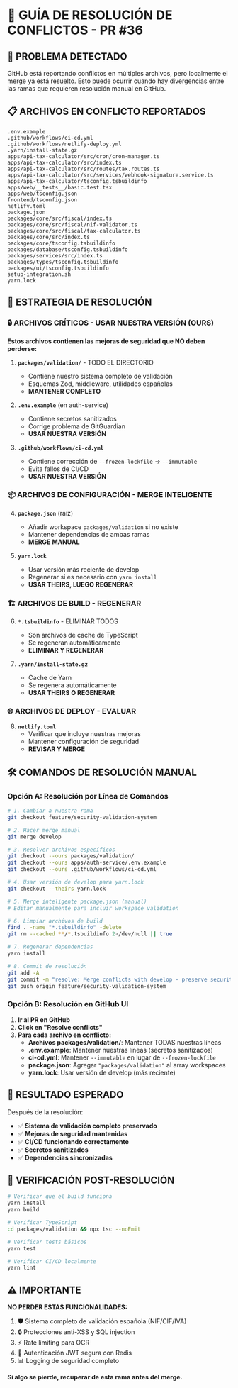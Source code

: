 # 🔧 GUÍA DE RESOLUCIÓN DE CONFLICTOS - PR #36

## 🚨 PROBLEMA DETECTADO

GitHub está reportando conflictos en múltiples archivos, pero localmente el merge ya está resuelto. Esto puede ocurrir cuando hay divergencias entre las ramas que requieren resolución manual en GitHub.

## 📋 ARCHIVOS EN CONFLICTO REPORTADOS

```
.env.example
.github/workflows/ci-cd.yml
.github/workflows/netlify-deploy.yml
.yarn/install-state.gz
apps/api-tax-calculator/src/cron/cron-manager.ts
apps/api-tax-calculator/src/index.ts
apps/api-tax-calculator/src/routes/tax.routes.ts
apps/api-tax-calculator/src/services/webhook-signature.service.ts
apps/api-tax-calculator/tsconfig.tsbuildinfo
apps/web/__tests__/basic.test.tsx
apps/web/tsconfig.json
frontend/tsconfig.json
netlify.toml
package.json
packages/core/src/fiscal/index.ts
packages/core/src/fiscal/nif-validator.ts
packages/core/src/fiscal/tax-calculator.ts
packages/core/src/index.ts
packages/core/tsconfig.tsbuildinfo
packages/database/tsconfig.tsbuildinfo
packages/services/src/index.ts
packages/types/tsconfig.tsbuildinfo
packages/ui/tsconfig.tsbuildinfo
setup-integration.sh
yarn.lock
```

## 🎯 ESTRATEGIA DE RESOLUCIÓN

### 🔒 **ARCHIVOS CRÍTICOS - USAR NUESTRA VERSIÓN (OURS)**

**Estos archivos contienen las mejoras de seguridad que NO deben perderse:**

1. **`packages/validation/`** - TODO EL DIRECTORIO
   - Contiene nuestro sistema completo de validación
   - Esquemas Zod, middleware, utilidades españolas
   - **MANTENER COMPLETO**

2. **`.env.example`** (en auth-service)
   - Contiene secretos sanitizados
   - Corrige problema de GitGuardian
   - **USAR NUESTRA VERSIÓN**

3. **`.github/workflows/ci-cd.yml`**
   - Contiene corrección de `--frozen-lockfile` → `--immutable`
   - Evita fallos de CI/CD
   - **USAR NUESTRA VERSIÓN**

### 📦 **ARCHIVOS DE CONFIGURACIÓN - MERGE INTELIGENTE**

4. **`package.json`** (raíz)
   - Añadir workspace `packages/validation` si no existe
   - Mantener dependencias de ambas ramas
   - **MERGE MANUAL**

5. **`yarn.lock`**
   - Usar versión más reciente de develop
   - Regenerar si es necesario con `yarn install`
   - **USAR THEIRS, LUEGO REGENERAR**

### 🏗️ **ARCHIVOS DE BUILD - REGENERAR**

6. **`*.tsbuildinfo`** - ELIMINAR TODOS
   - Son archivos de cache de TypeScript
   - Se regeneran automáticamente
   - **ELIMINAR Y REGENERAR**

7. **`.yarn/install-state.gz`**
   - Cache de Yarn
   - Se regenera automáticamente
   - **USAR THEIRS O REGENERAR**

### 🌐 **ARCHIVOS DE DEPLOY - EVALUAR**

8. **`netlify.toml`**
   - Verificar que incluye nuestras mejoras
   - Mantener configuración de seguridad
   - **REVISAR Y MERGE**

## 🛠️ COMANDOS DE RESOLUCIÓN MANUAL

### Opción A: Resolución por Línea de Comandos

```bash
# 1. Cambiar a nuestra rama
git checkout feature/security-validation-system

# 2. Hacer merge manual
git merge develop

# 3. Resolver archivos específicos
git checkout --ours packages/validation/
git checkout --ours apps/auth-service/.env.example
git checkout --ours .github/workflows/ci-cd.yml

# 4. Usar versión de develop para yarn.lock
git checkout --theirs yarn.lock

# 5. Merge inteligente package.json (manual)
# Editar manualmente para incluir workspace validation

# 6. Limpiar archivos de build
find . -name "*.tsbuildinfo" -delete
git rm --cached **/*.tsbuildinfo 2>/dev/null || true

# 7. Regenerar dependencias
yarn install

# 8. Commit de resolución
git add -A
git commit -m "resolve: Merge conflicts with develop - preserve security features"
git push origin feature/security-validation-system
```

### Opción B: Resolución en GitHub UI

1. **Ir al PR en GitHub**
2. **Click en "Resolve conflicts"**
3. **Para cada archivo en conflicto:**
   - **Archivos packages/validation/**: Mantener TODAS nuestras líneas
   - **.env.example**: Mantener nuestras líneas (secretos sanitizados)
   - **ci-cd.yml**: Mantener `--immutable` en lugar de `--frozen-lockfile`
   - **package.json**: Agregar `"packages/validation"` al array workspaces
   - **yarn.lock**: Usar versión de develop (más reciente)

## 🎯 RESULTADO ESPERADO

Después de la resolución:

- ✅ **Sistema de validación completo preservado**
- ✅ **Mejoras de seguridad mantenidas**
- ✅ **CI/CD funcionando correctamente**
- ✅ **Secretos sanitizados**
- ✅ **Dependencias sincronizadas**

## 🚀 VERIFICACIÓN POST-RESOLUCIÓN

```bash
# Verificar que el build funciona
yarn install
yarn build

# Verificar TypeScript
cd packages/validation && npx tsc --noEmit

# Verificar tests básicos
yarn test

# Verificar CI/CD localmente
yarn lint
```

## ⚠️ IMPORTANTE

**NO PERDER ESTAS FUNCIONALIDADES:**

1. 🛡️ Sistema completo de validación española (NIF/CIF/IVA)
2. 🔒 Protecciones anti-XSS y SQL injection
3. ⚡ Rate limiting para OCR
4. 🔐 Autenticación JWT segura con Redis
5. 📊 Logging de seguridad completo

**Si algo se pierde, recuperar de esta rama antes del merge.**
